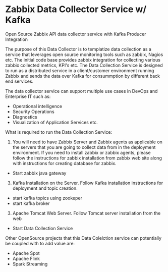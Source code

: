 # Zabbix Data Collector Service w/ Kafka
Open Source Zabbix API data collector service with Kafka Producer Integration

The purpose of this Data Collector is to templatize data collection as a service that leverages open source monitoring tools such as zabbix, Nagios etc. The initial code base provides zabbix integration for collecting various zabbix collected metrics, KPI's etc. The Data Collection Service is designed to run as a distributed service in a client/customer environment running Zabbix and sends the data over Kafka for consummption by different back end services. 

The data collector service can support multiple use cases in DevOps and Enterprise IT such as:
  - Operational intelligence
  - Security Operations
  - Diagnostics
  - Visualization of Application Services etc.

What is required to run the Data Collection Service:

1) You will need to have Zabbix Server and Zabbix agents as applicable on the servers that you are going to collect data from in the deployment environment. If you need to install zabbix or zabbix agents, please follow the instructions for zabbix installation from zabbix web site along with instructions for creating database for zabbix. 
  - Start zabbix java gateway
3) Kafka Installation on the Server. Follow Kafka installation instructions for deployment and topic creation.
  - start kafka topics using zookeper
  - start kafka broker
3) Apache Tomcat Web Server. Follow Tomcat server installation from the web  
  - Start Data Collection Service


Other OpenSource projects that this Data Colelction service can potentially be coupled with to add value are:

- Apache Spot
- Apache Flink
- Spark Streaming
